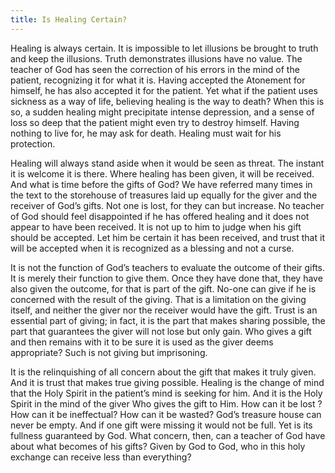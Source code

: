 ```yaml
---
title: Is Healing Certain?
---
```


Healing is always certain. It is impossible to let illusions be brought
to truth and keep the illusions. Truth demonstrates illusions have no
value. The teacher of God has seen the correction of his errors in the
mind of the patient, recognizing it for what it is. Having accepted the
Atonement for himself, he has also accepted it for the patient. Yet what
if the patient uses sickness as a way of life, believing healing is the
way to death? When this is so, a sudden healing might precipitate
intense depression, and a sense of loss so deep that the patient might
even try to destroy himself. Having nothing to live for, he may ask for
death. Healing must wait for his protection.

Healing will always stand aside when it would be seen as threat. The
instant it is welcome it is there. Where healing has been given, it will
be received. And what is time before the gifts of God? We have referred
many times in the text to the storehouse of treasures laid up equally
for the giver and the receiver of God’s gifts. Not one is lost, for they
can but increase. No teacher of God should feel disappointed if he has
offered healing and it does not appear to have been received. It is not
up to him to judge when his gift should be accepted. Let him be certain
it has been received, and trust that it will be accepted when it is
recognized as a blessing and not a curse.

It is not the function of God’s teachers to evaluate the outcome of
their gifts. It is merely their function to give them. Once they have
done that, they have also given the outcome, for that is part of the
gift. No-one can give if he is concerned with the result of the giving.
That is a limitation on the giving itself, and neither the giver nor the
receiver would have the gift. Trust is an essential part of giving; in
fact, it is the part that makes sharing possible, the part that
guarantees the giver will not lose but only gain. Who gives a gift and
then remains with it to be sure it is used as the giver deems
appropriate? Such is not giving but imprisoning.

It is the relinquishing of all concern about the gift that makes it
truly given. And it is trust that makes true giving possible. Healing is
the change of mind that the Holy Spirit in the patient’s mind is seeking
for him. And it is the Holy Spirit in the mind of the giver
Who gives the gift to Him. How can it be lost ? How can it be
ineffectual? How can it be wasted? God’s treasure house can never be
empty. And if one gift were missing it would not be full. Yet is its
fullness guaranteed by God. What concern, then, can a teacher of God
have about what becomes of his gifts? Given by God to God, who in this
holy exchange can receive less than everything?

